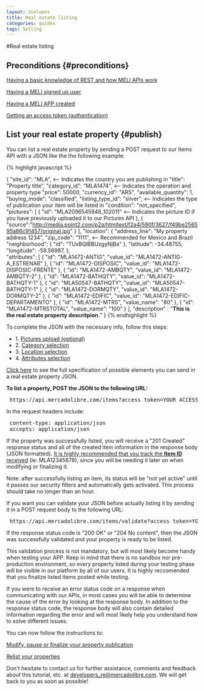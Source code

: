 ```yaml
---
layout: 2columns
title: Real estate listing
categories: guides
tags: Selling
---
```


#Real estate listing

Preconditions 	{#preconditions}
---------------------------------

[Having a basic knowledge of REST and how MELI APIs work](http://www.somelink.com)

[Having a MELI signed up user](/res-signup-user)

[Having a MELI APP created](http://www.somelink.com)

[Getting an access token (authentication)](http://www.somelink.com)

List your real estate property 	{#publish}
---------------------------------

You can list a real estate property by sending a POST request to our Items API with a JSON like the the following example:

{% highlight javascript %}

{ 
  "site_id": "MLA", <-- Indicates the country you are publishing in
  "title": "Property title",
  "category_id": "MLA1474", <-- Indicates the operation and property type
  "price": 50000,
  "currency_id": "ARS",
  "available_quantity": 1,
  "buying_mode": "classified",
  "listing_type_id": "silver", <-- Indicates the type of publication your item will be listed in
  "condition": "not_specified",
  "pictures": [
    {
      "id": "MLA2096545948_102011" <-- Indicates the picture ID if you have previously uploaded it to our Pictures API
    },
    {
      "source":"http://media.point2.com/p2a/htmltext/f2a4/590f/3627/f49be256595a86c91457/original.jpg"
    }
  ],
  "location": {
    "address_line": "My property address 1234",
    "zip_code": "1111", <-- Recommended for Mexico and Brazil
    "neighborhood": {
      "id": "TUxBQlBBUzgyNjBa"
    },
    "latitude": -34.48755,
    "longitude": -58.56987,
  },  
  "attributes": [
    {
      "id": "MLA1472-ANTIG",
      "value_id": "MLA1472-ANTIG-A_ESTRENAR"
    },
    {
      "id": "MLA1472-DISPOSIC",
      "value_id": "MLA1472-DISPOSIC-FRENTE"
    },
    {
      "id": "MLA1472-AMBQTY",
      "value_id": "MLA1472-AMBQTY-2"
    },
    {
      "id": "MLA1472-BATHQTY",
      "value_id": "MLA1472-BATHQTY-1"
    },
    {
      "id": "MLA50547-BATHQTY",
      "value_id": "MLA50547-BATHQTY-1"
    },
    {
      "id": "MLA1472-DORMQTY",
      "value_id": "MLA1472-DORMQTY-2"
    },
    {
      "id": "MLA1472-EDIFIC",
      "value_id": "MLA1472-EDIFIC-DEPARTAMENTO"
    },
    {
      "id": "MLA1472-MTRS",
      "value_name": "80"
    },
    {
      "id": "MLA1472-MTRSTOTAL",
      "value_name": "100"
    }
  ],
  "description" : "<b>This is the real estate property descritpion.</b>"
}
{% endhighlight %}

To complete the JSON with the necessary info, follow this steps:

- 1\. [Pictures upload (optional)](http://www.somelink.com)
- 2\. [Category selection](http://www.somelink.com)
- 3\. [Location selection](http://www.somelink.com)
- 4\. [Attributes selection](http://www.somelink.com)
	
[Click here](http://thelink.com) to see the full specification of possible elements you can send in a real estate property JSON.

**To list a property, POST the JSON to the following URL:**

<pre class="terminal">
 https://api.mercadolibre.com/items?access_token=YOUR_ACCESS_TOKEN
</pre>

In the request headers include:
<pre class="terminal">
 content-type: application/json
 accepts: application/json
</pre>

If the property was successfully listed, you will receive a "201 Created" response status and all of the created item information in the response body (JSON formatted). <u>It is highly recommended that you track the <b>Item ID</b> received</u> (ie: MLA12345678), since you will be needing it later on when modifying or finalizing it.

Note: after successfully listing an item, its status will be "not yet active" until it passes our security filters and automatically gets activated. This process should take no longer than an hour.

If you want you can validate your JSON before actually listing it by sending it in a POST request body to the following URL:

<pre class="terminal">
 https://api.mercadolibre.com/items/validate?access_token=YOUR_ACCESS_TOKEN
</pre>

If the response status code is "200 OK" or "204 No content", then the JSON was successfully validated and your property is ready to be listed.

This validation process is not mandatory, but will most likely become handy when testing your APP. Keep in mind that there is no sandbox nor pre-production environment, so every property listed during your testing phase will be visible in our platform by all of our users. It is highly reccomended that you finalize listed items posted while testing.

If you were to receive an error status code on a response when communicating with our APIs, in most cases you will be able to determine the cause of the error by looking at the response body. In addition to the response status code, the response body will also contain detailed information regarding the error and will most likely help you understand how to solve different issues.

You can now follow the instructions to:

[Modify, pause or finalize your property publication](http://www.somelink.com)

[Relist your properties](http://www.somelink.com) 

Don't hesitate to contact us for further assistance, comments and feedback about this tutorial, etc. at <a href="mailto:developers_re@mercadolibre.com" target="_blank">developers_re@mercadolibre.com</a>. We will get back to you as soon as possible!